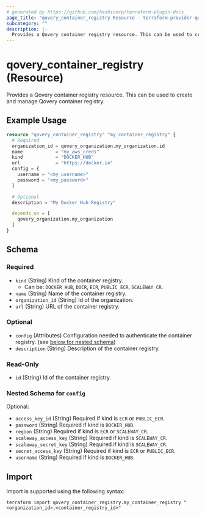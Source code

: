 ```yaml
---
# generated by https://github.com/hashicorp/terraform-plugin-docs
page_title: "qovery_container_registry Resource - terraform-provider-qovery"
subcategory: ""
description: |-
  Provides a Qovery container registry resource. This can be used to create and manage Qovery container registry.
---
```


# qovery_container_registry (Resource)

Provides a Qovery container registry resource. This can be used to create and manage Qovery container registry.

## Example Usage

```terraform
resource "qovery_container_registry" "my_container_registry" {
  # Required
  organization_id = qovery_organization.my_organization.id
  name            = "my_aws_creds"
  kind            = "DOCKER_HUB"
  url             = "https://docker.io"
  config = {
    username = "<my_username>"
    password = "<my_password>"
  }

  # Optional
  description = "My Docker Hub Registry"

  depends_on = [
    qovery_organization.my_organization
  ]
}
```

<!-- schema generated by tfplugindocs -->
## Schema

### Required

- `kind` (String) Kind of the container registry.
	- Can be: `DOCKER_HUB`, `DOCR`, `ECR`, `PUBLIC_ECR`, `SCALEWAY_CR`.
- `name` (String) Name of the container registry.
- `organization_id` (String) Id of the organization.
- `url` (String) URL of the container registry.

### Optional

- `config` (Attributes) Configuration needed to authenticate the container registry. (see [below for nested schema](#nestedatt--config))
- `description` (String) Description of the container registry.

### Read-Only

- `id` (String) Id of the container registry.

<a id="nestedatt--config"></a>
### Nested Schema for `config`

Optional:

- `access_key_id` (String) Required if kind is `ECR` or `PUBLIC_ECR`.
- `password` (String) Required if kind is `DOCKER_HUB`.
- `region` (String) Required if kind is `ECR` or `SCALEWAY_CR`.
- `scaleway_access_key` (String) Required if kind is `SCALEWAY_CR`.
- `scaleway_secret_key` (String) Required if kind is `SCALEWAY_CR`.
- `secret_access_key` (String) Required if kind is `ECR` or `PUBLIC_ECR`.
- `username` (String) Required if kind is `DOCKER_HUB`.

## Import

Import is supported using the following syntax:

```shell
terraform import qovery_container_registry.my_container_registry "<organization_id>,<container_registry_id>"
```
